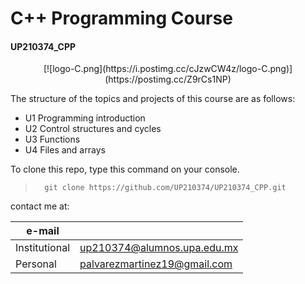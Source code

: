 # C++ Programming Course 
#### UP210374_CPP

<div align ="center">
 [![logo-C.png](https://i.postimg.cc/cJzwCW4z/logo-C.png)](https://postimg.cc/Z9rCs1NP)
</div>

The structure of the topics and projects of this course are as follows:

* U1 Programming introduction
* U2 Control structures and cycles
* U3 Functions
* U4 Files and arrays

To clone this repo, type this command on your console.
>       git clone https://github.com/UP210374/UP210374_CPP.git

contact me at:

| e-mail |                              |
--- | ---
Institutional | up210374@alumnos.upa.edu.mx
Personal | palvarezmartinez19@gmail.com
